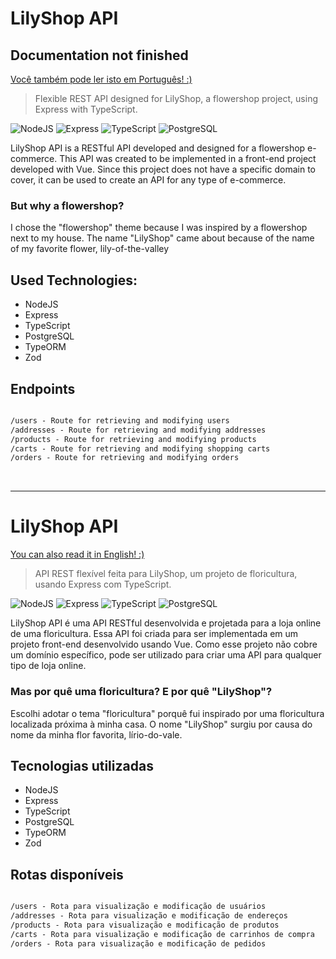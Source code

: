 <h1 name="english">LilyShop API</h1>
<h2>Documentation not finished</h2>

[Você também pode ler isto em Português! :)](#portuguese)
> Flexible REST API designed for LilyShop, a flowershop project, using Express with TypeScript.

![NodeJS](https://img.shields.io/badge/Node.js-43853D?style=for-the-badge&logo=node.js&logoColor=white)
![Express](https://img.shields.io/badge/express-%23000.svg?style=for-the-badge&logo=express&logoColor=white)
![TypeScript](https://img.shields.io/badge/TypeScript-007ACC?style=for-the-badge&logo=typescript&logoColor=white)
![PostgreSQL](https://img.shields.io/badge/PostgreSQL-316192?style=for-the-badge&logo=postgresql&logoColor=white)

LilyShop API is a RESTful API developed and designed for a flowershop e-commerce. This API was created to be implemented in a front-end project developed with Vue. Since this project does not have a specific domain to cover, it can be used to create an API for any type of e-commerce.

### But why a flowershop?
I chose the "flowershop" theme because I was inspired by a flowershop next to my house. The name "LilyShop" came about because of the name of my favorite flower, lily-of-the-valley

## Used Technologies:

- NodeJS
- Express
- TypeScript
- PostgreSQL
- TypeORM
- Zod

## Endpoints
```markdown

/users - Route for retrieving and modifying users
/addresses - Route for retrieving and modifying addresses
/products - Route for retrieving and modifying products
/carts - Route for retrieving and modifying shopping carts
/orders - Route for retrieving and modifying orders

```

<br>
<hr>

<h1 name="portuguese">LilyShop API</h1>

[You can also read it in English! :)](#english)
> API REST flexível feita para LilyShop, um projeto de floricultura, usando Express com TypeScript.

![NodeJS](https://img.shields.io/badge/Node.js-43853D?style=for-the-badge&logo=node.js&logoColor=white)
![Express](https://img.shields.io/badge/express-%23000.svg?style=for-the-badge&logo=express&logoColor=white)
![TypeScript](https://img.shields.io/badge/TypeScript-007ACC?style=for-the-badge&logo=typescript&logoColor=white)
![PostgreSQL](https://img.shields.io/badge/PostgreSQL-316192?style=for-the-badge&logo=postgresql&logoColor=white)

LilyShop API é uma API RESTful desenvolvida e projetada para a loja online de uma floricultura. Essa API foi criada para ser implementada em um projeto front-end desenvolvido usando Vue. Como esse projeto não cobre um domínio específico, pode ser utilizado para criar uma API para qualquer tipo de loja online.

### Mas por quê uma floricultura? E por quê "LilyShop"?
Escolhi adotar o tema "floricultura" porquê fui inspirado por uma floricultura localizada próxima à minha casa. O nome "LilyShop" surgiu por causa do nome da minha flor favorita, lírio-do-vale.

## Tecnologias utilizadas

- NodeJS
- Express
- TypeScript
- PostgreSQL
- TypeORM
- Zod

## Rotas disponíveis

```markdown

/users - Rota para visualização e modificação de usuários
/addresses - Rota para visualização e modificação de endereços
/products - Rota para visualização e modificação de produtos
/carts - Rota para visualização e modificação de carrinhos de compra
/orders - Rota para visualização e modificação de pedidos

```
